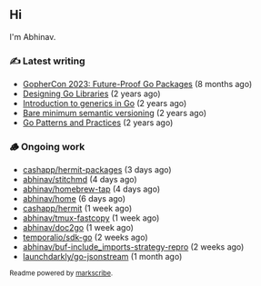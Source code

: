 ## Hi

I'm Abhinav.

### ✍️ Latest writing


- [GopherCon 2023: Future-Proof Go Packages](https://abhinavg.net/2023/09/27/future-proof-packages/) (8 months ago)
- [Designing Go Libraries](https://abhinavg.net/2022/12/06/designing-go-libraries/) (2 years ago)
- [Introduction to generics in Go](https://abhinavg.net/2022/11/23/generics-intro/) (2 years ago)
- [Bare minimum semantic versioning](https://abhinavg.net/2022/11/07/semver/) (2 years ago)
- [Go Patterns and Practices](https://abhinavg.net/2022/09/19/go-patterns-and-practices-talk/) (2 years ago)

### 🪵 Ongoing work


- [cashapp/hermit-packages](https://github.com/cashapp/hermit-packages) (3 days ago)
- [abhinav/stitchmd](https://github.com/abhinav/stitchmd) (4 days ago)
- [abhinav/homebrew-tap](https://github.com/abhinav/homebrew-tap) (4 days ago)
- [abhinav/home](https://github.com/abhinav/home) (6 days ago)
- [cashapp/hermit](https://github.com/cashapp/hermit) (1 week ago)
- [abhinav/tmux-fastcopy](https://github.com/abhinav/tmux-fastcopy) (1 week ago)
- [abhinav/doc2go](https://github.com/abhinav/doc2go) (1 week ago)
- [temporalio/sdk-go](https://github.com/temporalio/sdk-go) (2 weeks ago)
- [abhinav/buf-include_imports-strategy-repro](https://github.com/abhinav/buf-include_imports-strategy-repro) (2 weeks ago)
- [launchdarkly/go-jsonstream](https://github.com/launchdarkly/go-jsonstream) (1 month ago)

<sub>Readme powered by [markscribe](https://github.com/muesli/markscribe).</sub>

